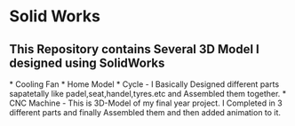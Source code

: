# Solid Works

<h2>This Repository contains Several 3D Model I designed using SolidWorks</h2>
* Cooling Fan
* Home Model
* Cycle - I Basically Designed different parts sapatetally like padel,seat,handel,tyres.etc and Assembled them together.
* CNC Machine - This is 3D-Model of my final year project. I Completed in 3 different parts and finally Assembled them and then added animation to it.
